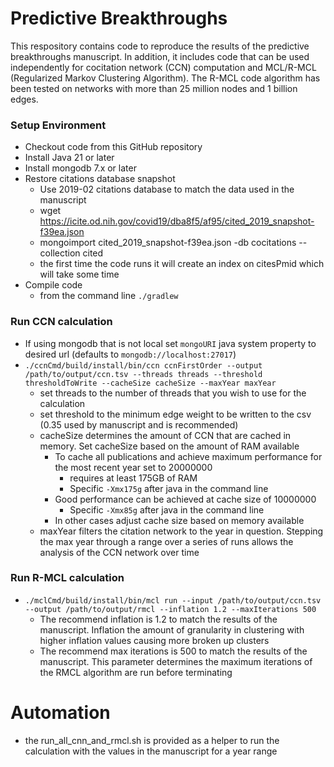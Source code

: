 # Predictive Breakthroughs

This respository contains code to reproduce the results of the predictive breakthroughs manuscript.  In addition, it includes code that can be used independently for cocitation network (CCN) computation and MCL/R-MCL (Regularized Markov Clustering Algorithm).  The R-MCL code algorithm has been tested on networks with more than 25 million nodes and 1 billion edges. 

### Setup Environment

* Checkout code from this GitHub repository
* Install Java 21 or later
* Install mongodb 7.x or later
* Restore citations database snapshot
    * Use 2019-02 citations database to match the data used in the manuscript
    * wget https://icite.od.nih.gov/covid19/dba8f5/af95/cited_2019_snapshot-f39ea.json
    * mongoimport cited_2019_snapshot-f39ea.json -db cocitations --collection cited
    * the first time the code runs it will create an index on citesPmid which will take some time
* Compile code
    * from the command line `./gradlew`

### Run CCN calculation

* If using mongodb that is not local set `mongoURI` java system property to desired url (defaults to `mongodb://localhost:27017`)
* `./ccnCmd/build/install/bin/ccn ccnFirstOrder --output /path/to/output/ccn.tsv --threads threads --threshold thresholdToWrite --cacheSize cacheSize --maxYear maxYear`
    * set threads to the number of threads that you wish to use for the calculation
    * set threshold to the minimum edge weight to be written to the csv (0.35 used by manuscript and is recommended)
    * cacheSize determines the amount of CCN that are cached in memory. Set cacheSize based on the amount of RAM available
        * To cache all publications and achieve maximum performance for the most recent year set to 20000000
            * requires at least 175GB of RAM
            * Specific `-Xmx175g` after java in the command line
        * Good performance can be achieved at cache size of 10000000
            * Specific `-Xmx85g` after java in the command line
        * In other cases adjust cache size based on memory available
    * maxYear filters the citation network to the year in question. Stepping the max year through a range over a series of runs allows the analysis of the CCN
      network over time

### Run R-MCL calculation
* `./mclCmd/build/install/bin/mcl run --input /path/to/output/ccn.tsv --output /path/to/output/rmcl --inflation 1.2 --maxIterations 500`
    * The recommend inflation is 1.2 to match the results of the manuscript. Inflation the amount of granularity in clustering with higher inflation values
      causing more broken up clusters
    * The recommend max iterations is 500 to match the results of the manuscript. This parameter determines the maximum iterations of the RMCL algorithm are run
      before terminating

# Automation

* the run_all_cnn_and_rmcl.sh is provided as a helper to run the calculation with the values in the manuscript for a year range
